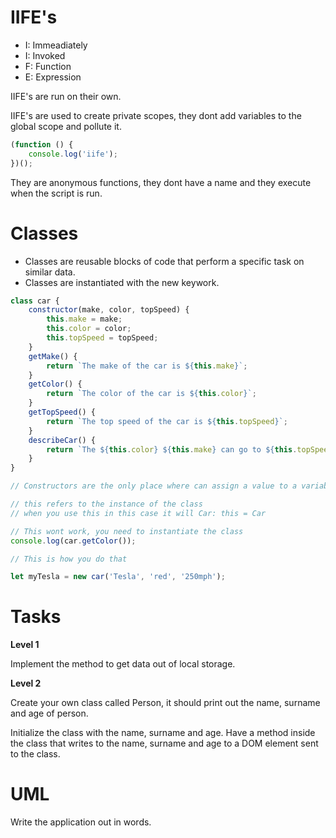 # IIFE's

- I: Immeadiately
- I: Invoked
- F: Function
- E: Expression

IIFE's are run on their own.

IIFE's are used to create private scopes, they dont add variables to the global scope and pollute it.

```javascript
(function () {
	console.log('iife');
})();
```

They are anonymous functions, they dont have a name and they execute when the script is run.

# Classes

- Classes are reusable blocks of code that perform a specific task on similar data.
- Classes are instantiated with the new keywork.

```javascript
class car {
	constructor(make, color, topSpeed) {
		this.make = make;
		this.color = color;
		this.topSpeed = topSpeed;
	}
	getMake() {
		return `The make of the car is ${this.make}`;
	}
	getColor() {
		return `The color of the car is ${this.color}`;
	}
	getTopSpeed() {
		return `The top speed of the car is ${this.topSpeed}`;
	}
	describeCar() {
		return `The ${this.color} ${this.make} can go to ${this.topSpeed}`;
	}
}

// Constructors are the only place where can assign a value to a variable.

// this refers to the instance of the class
// when you use this in this case it will Car: this = Car

// This wont work, you need to instantiate the class
console.log(car.getColor());

// This is how you do that

let myTesla = new car('Tesla', 'red', '250mph');
```

# Tasks

**Level 1**

Implement the method to get data out of local storage.

**Level 2**

Create your own class called Person, it should print out the name, surname and age of person.

Initialize the class with the name, surname and age.
Have a method inside the class that writes to the name, surname and age to a DOM element sent to the class.

# UML

Write the application out in words.
